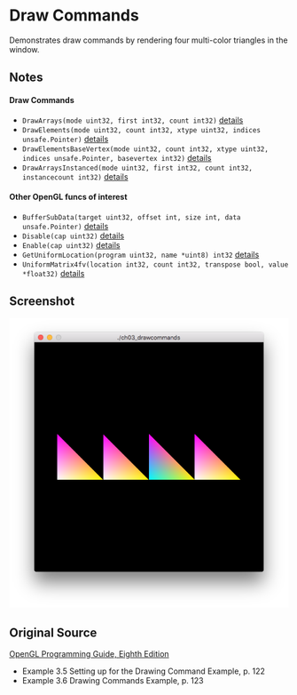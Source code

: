 Draw Commands
=============

Demonstrates draw commands by rendering four multi-color triangles in the window.

Notes
-----

#### Draw Commands

* ```DrawArrays(mode uint32, first int32, count int32)```
[details](https://www.opengl.org/sdk/docs/man/html/glDrawArrays.xhtml)
* ```DrawElements(mode uint32, count int32, xtype uint32, indices unsafe.Pointer)```
[details](https://www.opengl.org/sdk/docs/man/html/glDrawElements.xhtml)
* ```DrawElementsBaseVertex(mode uint32, count int32, xtype uint32, indices unsafe.Pointer, basevertex int32)```
[details](https://www.opengl.org/sdk/docs/man/html/glDrawElementsBaseVertex.xhtml)
* ```DrawArraysInstanced(mode uint32, first int32, count int32, instancecount int32)```
[details](https://www.opengl.org/sdk/docs/man/html/glDrawArraysInstanced.xhtml)

#### Other OpenGL funcs of interest

* ```BufferSubData(target uint32, offset int, size int, data unsafe.Pointer)```
[details](https://www.opengl.org/sdk/docs/man/html/glBufferSubData.xhtml)
* ```Disable(cap uint32)```
[details](https://www.opengl.org/sdk/docs/man/docbook4/xhtml/glEnable.xml)
* ```Enable(cap uint32)```
[details](https://www.opengl.org/sdk/docs/man/html/glEnable.xhtml)
* ```GetUniformLocation(program uint32, name *uint8) int32```
[details](https://www.opengl.org/sdk/docs/man/docbook4/xhtml/glGetUniformLocation.xml)
* ```UniformMatrix4fv(location int32, count int32, transpose bool, value *float32)```
[details](https://www.opengl.org/sdk/docs/man/html/glUniform.xhtml)

Screenshot
----------

![Screenshot](screenshot.png)

Original Source
---------------

[OpenGL Programming Guide,  Eighth Edition](http://www.amazon.com/OpenGL-Programming-Guide-Official-Learning/dp/0321773039/)

* Example 3.5 Setting up for the Drawing Command Example, p. 122
* Example 3.6 Drawing Commands Example, p. 123
